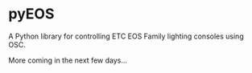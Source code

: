 # pyEOS
A Python library for controlling ETC EOS Family lighting consoles using OSC.

More coming in the next few days...
